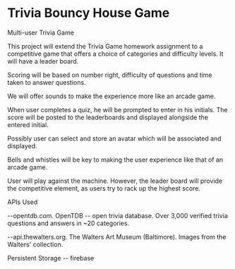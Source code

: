 # Trivia Bouncy House Game
Multi-user Trivia Game

This project will extend the Trivia Game homework assignment to a competitive game that offers a choice of categories and difficulty levels. It will have a leader board.

Scoring will be based on number right, difficulty of questions and time taken to answer questions.
    
We will offer sounds to make the experience more like an arcade game.
    
When user completes a quiz, he will be prompted to enter in his initials. The score will be posted to the leaderboards and displayed alongside the entered initial.
    
Possibly user can select and store an avatar which will be associated and displayed.
    
Bells and whistles will be key to making the user experience like that of an arcade game.
    
User will play against the machine. However, the leader board will provide the competitive element, as users try to rack up the highest score.
    
APIs Used

--opentdb.com. OpenTDB -- open trivia database. Over 3,000 verified trivia questions and answers in ~20 categories.

--api.thewalters.org. The Walters Art Museum (Baltimore). Images from the Walters' collection.

Persistent Storage -- firebase
